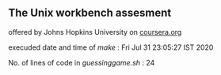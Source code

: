 ## The Unix workbench   assesment

offered  by Johns Hopkins University on  [coursera.org](https://www.coursera.org/programs/capgemini-learning-program-71mtd?authProvider=capgemini&collectionId=&productId=d7GXFfqfEeadFw6-eqmrIg&productType=course&showMiniModal=true)

 execuded date and time of  *make* : Fri Jul 31 23:05:27  IST 2020

 No. of lines of code  in *guessinggame.sh* :   24 


